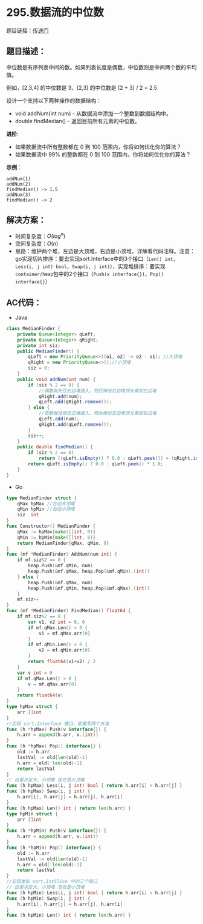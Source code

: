 # 295.数据流的中位数
题目链接：[传送门](https://leetcode-cn.com/problems/find-median-from-data-stream/)

## 题目描述：
中位数是有序列表中间的数。如果列表长度是偶数，中位数则是中间两个数的平均值。

例如，[2,3,4] 的中位数是 3，[2,3] 的中位数是 (2 + 3) / 2 = 2.5

设计一个支持以下两种操作的数据结构：

- void addNum(int num) - 从数据流中添加一个整数到数据结构中。
- double findMedian() - 返回目前所有元素的中位数。

**进阶**:
- 如果数据流中所有整数都在 0 到 100 范围内，你将如何优化你的算法？
- 如果数据流中 99% 的整数都在 0 到 100 范围内，你将如何优化你的算法？

**示例**：
```
addNum(1)
addNum(2)
findMedian() -> 1.5
addNum(3) 
findMedian() -> 2
```

## 解决方案：
- 时间复杂度：$O(log^n)$
- 空间复杂度：$O(n)$
- 思路：维护两个堆，左边是大顶堆，右边是小顶堆，详解看代码注释。注意：go实现切片排序：要去实现sort.Interface中的3个接口（`Len() int`，`Less(i, j int) bool`，`Swap(i, j int)`），实现堆排序：要实现`container/heap`包中的2个接口（`Push(x interface{})`，`Pop() interface{}`）

## AC代码：
- Java
```java
class MedianFinder {
    private Queue<Integer> qLeft;
    private Queue<Integer> qRight;
    private int siz;
    public MedianFinder() {
        qLeft = new PriorityQueue<>((o1, o2) -> o2 - o1); //大顶堆
        qRight = new PriorityQueue<>();//小顶堆
        siz = 0;
    }
    public void addNum(int num) {
        if (siz % 2 == 0) {
            //偶数就先往右边堆插入，然后弹出右边堆顶元素到左边堆
            qRight.add(num);
            qLeft.add(qRight.remove());
        } else {
            //奇数就往做左边堆插入，然后弹出左边堆顶元素到右边堆
            qLeft.add(num);
            qRight.add(qLeft.remove());
        }
        siz++;
    }
    public double findMedian() {
        if (siz % 2 == 0)
            return ((qLeft.isEmpty() ? 0.0 : qLeft.peek()) + (qRight.isEmpty() ? 0.0 : qRight.peek())) * 0.5;
        return qLeft.isEmpty() ? 0.0 : qLeft.peek() * 1.0;
    }
}
```
- Go
```go
type MedianFinder struct {
	qMax hpMax //左边大顶堆
	qMin hpMin //右边小顶堆
	siz  int
}
func Constructor() MedianFinder {
	qMax := hpMax{make([]int, 0)}
	qMin := hpMin{make([]int, 0)}
	return MedianFinder{qMax, qMin, 0}
}
func (mf *MedianFinder) AddNum(num int) {
	if mf.siz%2 == 0 {
		heap.Push(&mf.qMin, num)
		heap.Push(&mf.qMax, heap.Pop(&mf.qMin).(int))
	} else {
		heap.Push(&mf.qMax, num)
		heap.Push(&mf.qMin, heap.Pop(&mf.qMax).(int))
	}
	mf.siz++
}
func (mf *MedianFinder) FindMedian() float64 {
	if mf.siz%2 == 0 {
		var v1, v2 int = 0, 0
		if mf.qMax.Len() > 0 {
			v1 = mf.qMax.arr[0]
		}
		if mf.qMin.Len() > 0 {
			v2 = mf.qMin.arr[0]
		}
		return float64(v1+v2) / 2
	}
	var v int = 0
	if mf.qMax.Len() > 0 {
		v = mf.qMax.arr[0]
	}
	return float64(v)
}
type hpMax struct {
	arr []int
}
//实现 sort.Interface 接口，即重写两个方法
func (h *hpMax) Push(v interface{}) {
	h.arr = append(h.arr, v.(int))
}
func (h *hpMax) Pop() interface{} {
	old := h.arr
	lastVal := old[len(old)-1]
	h.arr = old[:len(old)-1]
	return lastVal
}
// 这里决定大、小顶堆 现在是大顶堆
func (h hpMax) Less(i, j int) bool { return h.arr[i] > h.arr[j] }
func (h hpMax) Swap(i, j int) {
	h.arr[i], h.arr[j] = h.arr[j], h.arr[i]
}
func (h hpMax) Len() int { return len(h.arr) }
type hpMin struct {
	arr []int
}
func (h *hpMin) Push(v interface{}) {
	h.arr = append(h.arr, v.(int))
}
func (h *hpMin) Pop() interface{} {
	old := h.arr
	lastVal := old[len(old)-1]
	h.arr = old[:len(old)-1]
	return lastVal
}
//实现类似 sort.IntSlice 中的三个接口
// 这里决定大、小顶堆 现在是小顶堆
func (h hpMin) Less(i, j int) bool { return h.arr[i] < h.arr[j] }
func (h hpMin) Swap(i, j int) {
	h.arr[i], h.arr[j] = h.arr[j], h.arr[i]
}
func (h hpMin) Len() int { return len(h.arr) }
```